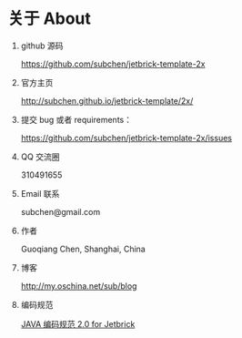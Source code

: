 关于 About
===============

1. github 源码

	https://github.com/subchen/jetbrick-template-2x

2. 官方主页

	http://subchen.github.io/jetbrick-template/2x/

3. 提交 bug 或者 requirements：

	https://github.com/subchen/jetbrick-template-2x/issues

4. QQ 交流圈

	310491655

5. Email 联系

	subchen&#64;gmail.com

6. 作者

	Guoqiang Chen, Shanghai, China

7. 博客
    
    http://my.oschina.net/sub/blog

8. 编码规范

    [JAVA 编码规范 2.0 for Jetbrick](../../jetbrick-code-standards.html)


